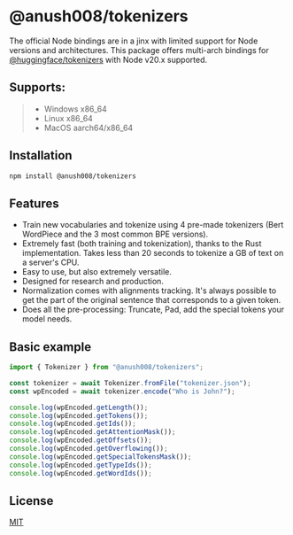 # @anush008/tokenizers

The official Node bindings are in a jinx with limited support for Node versions and architectures. This package offers multi-arch bindings for [@huggingface/tokenizers](https://github.com/huggingface/tokenizers) with Node v20.x supported. 

## Supports:
> * Windows x86_64
> * Linux x86_64
> * MacOS aarch64/x86_64

## Installation

```bash
npm install @anush008/tokenizers
```

## Features

 - Train new vocabularies and tokenize using 4 pre-made tokenizers (Bert WordPiece and the 3
   most common BPE versions).
 - Extremely fast (both training and tokenization), thanks to the Rust implementation. Takes
   less than 20 seconds to tokenize a GB of text on a server's CPU.
 - Easy to use, but also extremely versatile.
 - Designed for research and production.
 - Normalization comes with alignments tracking. It's always possible to get the part of the
   original sentence that corresponds to a given token.
 - Does all the pre-processing: Truncate, Pad, add the special tokens your model needs.


## Basic example

```ts
import { Tokenizer } from "@anush008/tokenizers";

const tokenizer = await Tokenizer.fromFile("tokenizer.json");
const wpEncoded = await tokenizer.encode("Who is John?");

console.log(wpEncoded.getLength());
console.log(wpEncoded.getTokens());
console.log(wpEncoded.getIds());
console.log(wpEncoded.getAttentionMask());
console.log(wpEncoded.getOffsets());
console.log(wpEncoded.getOverflowing());
console.log(wpEncoded.getSpecialTokensMask());
console.log(wpEncoded.getTypeIds());
console.log(wpEncoded.getWordIds());
```

## License

[MIT](LICENSE)
